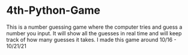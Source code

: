# 4th-Python-Game
This is a number guessing game where the computer tries and guess a number you input. It will show all the guesses in real time and will keep track of how many guesses it takes. I made this game around 10/16 - 10/21/21

